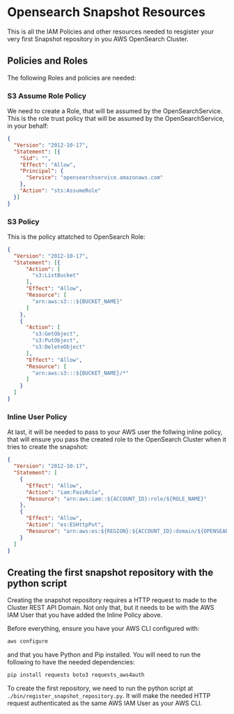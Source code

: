 # Opensearch Snapshot Resources

This is all the IAM Policies and other resources needed to resgister your very first Snapshot repository in you 
AWS OpenSearch Cluster.

## Policies and Roles

The following Roles and policies are needed:

### S3 Assume Role Policy

We need to create a Role, that will be assumed by the OpenSearchService.
This is the role trust policy that will be assumed by the OpenSearchService, in your behalf:

```json
{
  "Version": "2012-10-17",
  "Statement": [{
    "Sid": "",
    "Effect": "Allow",
    "Principal": {
      "Service": "opensearchservice.amazonaws.com"
    },
    "Action": "sts:AssumeRole"
  }]
}
```

### S3 Policy

This is the policy attatched to OpenSearch Role:

```json
{
  "Version": "2012-10-17",
  "Statement": [{
      "Action": [
        "s3:ListBucket"
      ],
      "Effect": "Allow",
      "Resource": [
        "arn:aws:s3:::${BUCKET_NAME}"
      ]
    },
    {
      "Action": [
        "s3:GetObject",
        "s3:PutObject",
        "s3:DeleteObject"
      ],
      "Effect": "Allow",
      "Resource": [
        "arn:aws:s3:::${BUCKET_NAME}/*"
      ]
    }
  ]
}
```

### Inline User Policy

At last, it will be needed to pass to your AWS user the follwing inline policy, that will ensure you
pass the created role to the OpenSearch Cluster when it tries to create the snapshot:

```json
{
  "Version": "2012-10-17",
  "Statement": [
    {
      "Effect": "Allow",
      "Action": "iam:PassRole",
      "Resource": "arn:aws:iam::${ACCOUNT_ID}:role/${ROLE_NAME}"
    },
    {
      "Effect": "Allow",
      "Action": "es:ESHttpPut",
      "Resource": "arn:aws:es:${REGION}:${ACCOUNT_ID}:domain/${OPENSEARCH_DOMAIN_NAME}/*"
    }
  ]
}
```

## Creating the first snapshot repository with the python script

Creating the snapshot repository requires a HTTP request to made to the Cluster REST API Domain. 
Not only that, but it needs to be with the AWS IAM User that you have added the Inline Policy above.

Before everything, ensure you have your AWS CLI configured with:

```bash
aws configure
```

and that you have Python and Pip installed. You will need to run the following to have the needed dependencies:

```bash
pip install requests boto3 requests_aws4auth
```

To create the first repository, we need to run the python script at `./bin/register_snapshot_repository.py`. It
will make the needed HTTP request authenticated as the same AWS IAM User as your AWS CLI.
